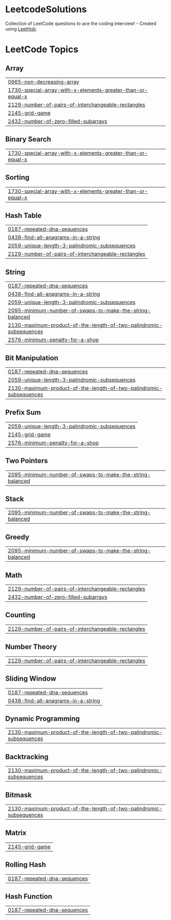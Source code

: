 # LeetcodeSolutions
Collection of LeetCode questions to ace the coding interview! - Created using [LeetHub](https://github.com/QasimWani/LeetHub).

<!---LeetCode Topics Start-->
# LeetCode Topics
## Array
|  |
| ------- |
| [0665-non-decreasing-array](https://github.com/rijusougata13/LeetcodeSolutions/tree/master/0665-non-decreasing-array) |
| [1730-special-array-with-x-elements-greater-than-or-equal-x](https://github.com/rijusougata13/LeetcodeSolutions/tree/master/1730-special-array-with-x-elements-greater-than-or-equal-x) |
| [2129-number-of-pairs-of-interchangeable-rectangles](https://github.com/rijusougata13/LeetcodeSolutions/tree/master/2129-number-of-pairs-of-interchangeable-rectangles) |
| [2145-grid-game](https://github.com/rijusougata13/LeetcodeSolutions/tree/master/2145-grid-game) |
| [2432-number-of-zero-filled-subarrays](https://github.com/rijusougata13/LeetcodeSolutions/tree/master/2432-number-of-zero-filled-subarrays) |
## Binary Search
|  |
| ------- |
| [1730-special-array-with-x-elements-greater-than-or-equal-x](https://github.com/rijusougata13/LeetcodeSolutions/tree/master/1730-special-array-with-x-elements-greater-than-or-equal-x) |
## Sorting
|  |
| ------- |
| [1730-special-array-with-x-elements-greater-than-or-equal-x](https://github.com/rijusougata13/LeetcodeSolutions/tree/master/1730-special-array-with-x-elements-greater-than-or-equal-x) |
## Hash Table
|  |
| ------- |
| [0187-repeated-dna-sequences](https://github.com/rijusougata13/LeetcodeSolutions/tree/master/0187-repeated-dna-sequences) |
| [0438-find-all-anagrams-in-a-string](https://github.com/rijusougata13/LeetcodeSolutions/tree/master/0438-find-all-anagrams-in-a-string) |
| [2059-unique-length-3-palindromic-subsequences](https://github.com/rijusougata13/LeetcodeSolutions/tree/master/2059-unique-length-3-palindromic-subsequences) |
| [2129-number-of-pairs-of-interchangeable-rectangles](https://github.com/rijusougata13/LeetcodeSolutions/tree/master/2129-number-of-pairs-of-interchangeable-rectangles) |
## String
|  |
| ------- |
| [0187-repeated-dna-sequences](https://github.com/rijusougata13/LeetcodeSolutions/tree/master/0187-repeated-dna-sequences) |
| [0438-find-all-anagrams-in-a-string](https://github.com/rijusougata13/LeetcodeSolutions/tree/master/0438-find-all-anagrams-in-a-string) |
| [2059-unique-length-3-palindromic-subsequences](https://github.com/rijusougata13/LeetcodeSolutions/tree/master/2059-unique-length-3-palindromic-subsequences) |
| [2095-minimum-number-of-swaps-to-make-the-string-balanced](https://github.com/rijusougata13/LeetcodeSolutions/tree/master/2095-minimum-number-of-swaps-to-make-the-string-balanced) |
| [2130-maximum-product-of-the-length-of-two-palindromic-subsequences](https://github.com/rijusougata13/LeetcodeSolutions/tree/master/2130-maximum-product-of-the-length-of-two-palindromic-subsequences) |
| [2576-minimum-penalty-for-a-shop](https://github.com/rijusougata13/LeetcodeSolutions/tree/master/2576-minimum-penalty-for-a-shop) |
## Bit Manipulation
|  |
| ------- |
| [0187-repeated-dna-sequences](https://github.com/rijusougata13/LeetcodeSolutions/tree/master/0187-repeated-dna-sequences) |
| [2059-unique-length-3-palindromic-subsequences](https://github.com/rijusougata13/LeetcodeSolutions/tree/master/2059-unique-length-3-palindromic-subsequences) |
| [2130-maximum-product-of-the-length-of-two-palindromic-subsequences](https://github.com/rijusougata13/LeetcodeSolutions/tree/master/2130-maximum-product-of-the-length-of-two-palindromic-subsequences) |
## Prefix Sum
|  |
| ------- |
| [2059-unique-length-3-palindromic-subsequences](https://github.com/rijusougata13/LeetcodeSolutions/tree/master/2059-unique-length-3-palindromic-subsequences) |
| [2145-grid-game](https://github.com/rijusougata13/LeetcodeSolutions/tree/master/2145-grid-game) |
| [2576-minimum-penalty-for-a-shop](https://github.com/rijusougata13/LeetcodeSolutions/tree/master/2576-minimum-penalty-for-a-shop) |
## Two Pointers
|  |
| ------- |
| [2095-minimum-number-of-swaps-to-make-the-string-balanced](https://github.com/rijusougata13/LeetcodeSolutions/tree/master/2095-minimum-number-of-swaps-to-make-the-string-balanced) |
## Stack
|  |
| ------- |
| [2095-minimum-number-of-swaps-to-make-the-string-balanced](https://github.com/rijusougata13/LeetcodeSolutions/tree/master/2095-minimum-number-of-swaps-to-make-the-string-balanced) |
## Greedy
|  |
| ------- |
| [2095-minimum-number-of-swaps-to-make-the-string-balanced](https://github.com/rijusougata13/LeetcodeSolutions/tree/master/2095-minimum-number-of-swaps-to-make-the-string-balanced) |
## Math
|  |
| ------- |
| [2129-number-of-pairs-of-interchangeable-rectangles](https://github.com/rijusougata13/LeetcodeSolutions/tree/master/2129-number-of-pairs-of-interchangeable-rectangles) |
| [2432-number-of-zero-filled-subarrays](https://github.com/rijusougata13/LeetcodeSolutions/tree/master/2432-number-of-zero-filled-subarrays) |
## Counting
|  |
| ------- |
| [2129-number-of-pairs-of-interchangeable-rectangles](https://github.com/rijusougata13/LeetcodeSolutions/tree/master/2129-number-of-pairs-of-interchangeable-rectangles) |
## Number Theory
|  |
| ------- |
| [2129-number-of-pairs-of-interchangeable-rectangles](https://github.com/rijusougata13/LeetcodeSolutions/tree/master/2129-number-of-pairs-of-interchangeable-rectangles) |
## Sliding Window
|  |
| ------- |
| [0187-repeated-dna-sequences](https://github.com/rijusougata13/LeetcodeSolutions/tree/master/0187-repeated-dna-sequences) |
| [0438-find-all-anagrams-in-a-string](https://github.com/rijusougata13/LeetcodeSolutions/tree/master/0438-find-all-anagrams-in-a-string) |
## Dynamic Programming
|  |
| ------- |
| [2130-maximum-product-of-the-length-of-two-palindromic-subsequences](https://github.com/rijusougata13/LeetcodeSolutions/tree/master/2130-maximum-product-of-the-length-of-two-palindromic-subsequences) |
## Backtracking
|  |
| ------- |
| [2130-maximum-product-of-the-length-of-two-palindromic-subsequences](https://github.com/rijusougata13/LeetcodeSolutions/tree/master/2130-maximum-product-of-the-length-of-two-palindromic-subsequences) |
## Bitmask
|  |
| ------- |
| [2130-maximum-product-of-the-length-of-two-palindromic-subsequences](https://github.com/rijusougata13/LeetcodeSolutions/tree/master/2130-maximum-product-of-the-length-of-two-palindromic-subsequences) |
## Matrix
|  |
| ------- |
| [2145-grid-game](https://github.com/rijusougata13/LeetcodeSolutions/tree/master/2145-grid-game) |
## Rolling Hash
|  |
| ------- |
| [0187-repeated-dna-sequences](https://github.com/rijusougata13/LeetcodeSolutions/tree/master/0187-repeated-dna-sequences) |
## Hash Function
|  |
| ------- |
| [0187-repeated-dna-sequences](https://github.com/rijusougata13/LeetcodeSolutions/tree/master/0187-repeated-dna-sequences) |
<!---LeetCode Topics End-->